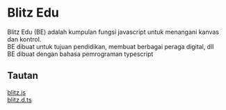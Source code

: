 # Blitz Edu

Blitz Edu (BE) adalah kumpulan fungsi javascript untuk menangani kanvas dan kontrol.<br />
BE dibuat untuk tujuan pendidikan, membuat berbagai peraga digital, dll<br />
BE dibuat dengan bahasa pemrograman typescript

## Tautan
<a href="https://forkhub.github.io/js/blitz.js">blitz.js</a><br />
<a href="https://forkhub.github.io/js/blitz.d.ts">blitz.d.ts</a><br />


